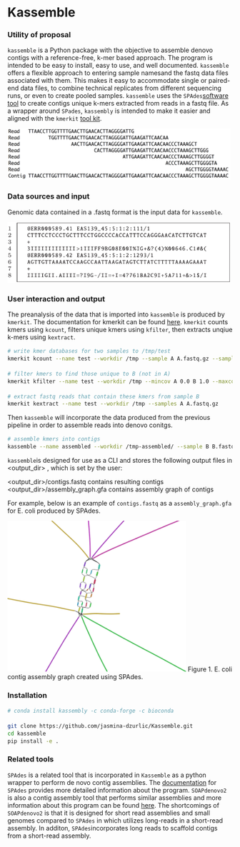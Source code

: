 # Kassemble 
  
### Utility of proposal
`kassemble` is a Python package with the objective to assemble denovo contigs with a reference-free, k-mer based approach. The program is intended to be easy to install, easy to use, and well documented. `kassemble` offers a flexible approach to entering sample namesand the fastq data files associated with them. This makes it easy to accommodate single or paired-end data files, to combine technical replicates from different sequencing runs, or even to create pooled samples. `kassemble` uses the `SPAdes`[software tool](https://github.com/ablab/spades) to create contigs unique k-mers extracted from reads in a fastq file. As a wrapper around `SPades`, `kassembly` is intended to make it easier and aligned with the `kmerkit` [tool kit](https://github.com/eaton-lab/kmerkit.git). 

<img src="contig.png" width="500">

### Data sources and input
Genomic data contained in a .fastq format is the input data for `kassemble`. 

<img src="FASTQ.png" width="500">


### User interaction and output
The preanalysis of the data that is imported into `kassemble` is produced by `kmerkit`. The documentation for kmerkit can be found
[here](https://github.com/eaton-lab/kmerkit.git). `kmerkit` counts kmers using `kcount`, filters unique kmers using `kfilter`, then extracts unqiue k-mers using `kextract`.

```bash
# write kmer databases for two samples to /tmp/test
kmerkit kcount --name test --workdir /tmp --sample A A.fastq.gz --sample B B.fastq.gz

# filter kmers to find those unique to B (not in A)
kmerkit kfilter --name test --workdir /tmp --mincov A 0.0 B 1.0 --maxcov A 0.0 B 1.0

# extract fastq reads that contain these kmers from sample B
kmerkit kextract --name test --workdir /tmp --samples A A.fastq.gz 
```

Then `kassemble` will incorporate the data produced from the previous pipeline in order to assemble reads into denovo conitgs. 

```bash
# assemble kmers into contigs
kassemble --name assembled --workdir /tmp-assembled/ --sample B B.fastq.gz 
```

`kassemble`is designed for use as a CLI and stores the following output files in <output_dir> , which is set by the user:

<output_dir>/contigs.fastq contains resulting contigs <br />
<output_dir>/assembly_graph.gfa contains assembly graph of contigs

For example, below is an example of `contigs.fastq` as a `assembly_graph.gfa` for E. coli produced by SPAdes.  


<img src="SPAdes_ecoli_graph.png" width="400">
Figure 1. E. coli contig assembly graph created using SPAdes. 


### Installation 
```bash
# conda install kassembly -c conda-forge -c bioconda

git clone https://github.com/jasmina-dzurlic/Kassemble.git
cd kassemble
pip install -e .
``` 

### Related tools
`SPAdes` is a related tool that is incorporated in `Kassemble` as a python wrapper to perform de novo contig assemblies. The [documentation](https://github.com/ablab/spades) for `SPAdes` provides more detailed information about the program. `SOAPdenovo2` is also a contig assembly tool that performs similar assemblies and more information about this program can be found [here](https://github.com/aquaskyline/SOAPdenovo2). The shortcomings of `SOAPdenovo2` is that it is designed for short read assemblies and small genomes compared to `SPAdes` in which utilizes long-reads in a short-read assembly. In additon, `SPAdes`incorporates long reads to scaffold contigs from a short-read assembly. 
